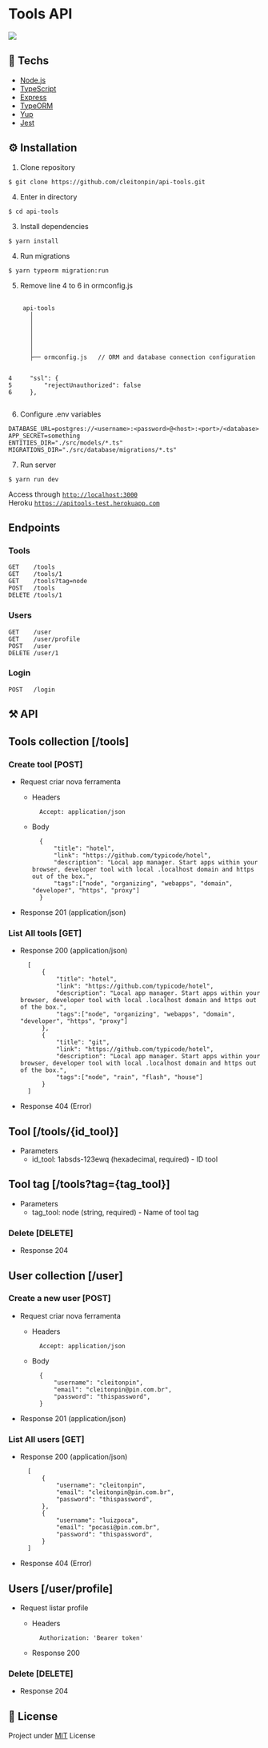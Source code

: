 # Tools API

<img src="https://heroku-badges.herokuapp.com/?app=heroku-badges" />

## 🚀 Techs
- [Node.js](https://nodejs.org/en/)
- [TypeScript](https://www.typescriptlang.org/)
- [Express](https://expressjs.com/)
- [TypeORM](https://typeorm.io/)
- [Yup](https://github.com/jquense/yup)
- [Jest](https://jestjs.io/)

## ⚙ Installation
1. Clone repository
```console
$ git clone https://github.com/cleitonpin/api-tools.git
```
4. Enter in directory
```console
$ cd api-tools
```
3. Install dependencies
```console
$ yarn install
```
4. Run migrations
```console
$ yarn typeorm migration:run
```
5. Remove line 4 to 6 in ormconfig.js

<pre>
  <code>
    api-tools
      │
      │   
      │   
      │   
      │   
      │
      ├── ormconfig.js   // ORM and database connection configuration
      
      
4     "ssl": {
5         "rejectUnauthorized": false
6     },
  </code>
</pre>

6. Configure .env variables
```env
DATABASE_URL=postgres://<username>:<password>@<host>:<port>/<database>
APP_SECRET=something
ENTITIES_DIR="./src/models/*.ts"
MIGRATIONS_DIR="./src/database/migrations/*.ts"
```
7. Run server
```console
$ yarn run dev
```

Access through [`http://localhost:3000`](http://127.0.0.1:3000/)<br>
Heroku [`https://apitools-test.herokuapp.com`](https://apitools-test.herokuapp.com)

## Endpoints
### Tools
```http
GET    /tools
GET    /tools/1
GET    /tools?tag=node
POST   /tools
DELETE /tools/1
```
### Users
```http
GET    /user
GET    /user/profile
POST   /user
DELETE /user/1
```
### Login
```http
POST   /login
```
## ⚒️ API

## Tools collection [/tools]

### Create tool [POST]

+ Request criar nova ferramenta

    + Headers
    
            Accept: application/json
    + Body

            {
                "title": "hotel",
                "link": "https://github.com/typicode/hotel",
                "description": "Local app manager. Start apps within your browser, developer tool with local .localhost domain and https out of the box.",
                "tags":["node", "organizing", "webapps", "domain", "developer", "https", "proxy"]
            }
+ Response 201 (application/json)


### List All tools [GET]

+ Response 200 (application/json)

        [
            {
                "title": "hotel",
                "link": "https://github.com/typicode/hotel",
                "description": "Local app manager. Start apps within your browser, developer tool with local .localhost domain and https out of the box.",
                "tags":["node", "organizing", "webapps", "domain", "developer", "https", "proxy"]
            },
            {
                "title": "git",
                "link": "https://github.com/typicode/hotel",
                "description": "Local app manager. Start apps within your browser, developer tool with local .localhost domain and https out of the box.",
                "tags":["node", "rain", "flash", "house"]
            }
        ]

+ Response 404 (Error)

## Tool [/tools/{id_tool}]

+ Parameters
    + id_tool: 1absds-123ewq (hexadecimal, required) - ID tool

## Tool tag [/tools?tag={tag_tool}]

+ Parameters
    + tag_tool: node (string, required) - Name of tool tag

### Delete [DELETE]

+ Response 204

## User collection [/user]

### Create a new user [POST]

+ Request criar nova ferramenta

    + Headers
    
            Accept: application/json
    + Body

            {
                "username": "cleitonpin",
                "email": "cleitonpin@pin.com.br",
                "password": "thispassword",
            }
+ Response 201 (application/json)


### List All users [GET]

+ Response 200 (application/json)

        [
            {
                "username": "cleitonpin",
                "email": "cleitonpin@pin.com.br",
                "password": "thispassword",
            },
            {
                "username": "luizpoca",
                "email": "pocasi@pin.com.br",
                "password": "thispassword",
            }
        ]

+ Response 404 (Error)

## Users [/user/profile]

+ Request listar profile

    + Headers 

            Authorization: 'Bearer token'

    + Response 200

### Delete [DELETE]

+ Response 204

## 📜 License

Project under [MIT](./LICENSE) License

